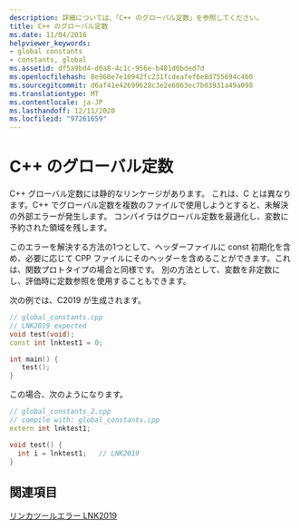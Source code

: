 ```yaml
---
description: 詳細については、「C++ のグローバル定数」を参照してください。
title: C++ のグローバル定数
ms.date: 11/04/2016
helpviewer_keywords:
- global constants
- constants, global
ms.assetid: df5a9bd4-d0a8-4c1c-956e-b481d0bded7d
ms.openlocfilehash: 8e960e7e10942fc231fcdeafef6e8d755694c460
ms.sourcegitcommit: d6af41e42699628c3e2e6063ec7b03931a49a098
ms.translationtype: MT
ms.contentlocale: ja-JP
ms.lasthandoff: 12/11/2020
ms.locfileid: "97261659"
---
```

# <a name="global-constants-in-c"></a>C++ のグローバル定数

C++ グローバル定数には静的なリンケージがあります。 これは、C とは異なります。C++ でグローバル定数を複数のファイルで使用しようとすると、未解決の外部エラーが発生します。 コンパイラはグローバル定数を最適化し、変数に予約された領域を残します。

このエラーを解決する方法の1つとして、ヘッダーファイルに const 初期化を含め、必要に応じて CPP ファイルにそのヘッダーを含めることができます。これは、関数プロトタイプの場合と同様です。 別の方法として、変数を非定数にし、評価時に定数参照を使用することもできます。

次の例では、C2019 が生成されます。

```cpp
// global_constants.cpp
// LNK2019 expected
void test(void);
const int lnktest1 = 0;

int main() {
   test();
}
```

この場合、次のようになります。

```cpp
// global_constants_2.cpp
// compile with: global_constants.cpp
extern int lnktest1;

void test() {
  int i = lnktest1;   // LNK2019
}
```

## <a name="see-also"></a>関連項目

[リンカツールエラー LNK2019](../../error-messages/tool-errors/linker-tools-error-lnk2019.md)
